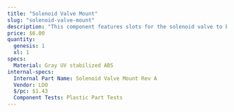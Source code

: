 ```yaml
---
title: "Solenoid Valve Mount"
slug: "solenoid-valve-mount"
description: "This component features slots for the solenoid valve to be mounted with zip ties. It also doubles as a cable management part for routing cables behind the electronics box."
price: $6.00
quantity:
  genesis: 1
  xl: 1
specs:
  Material: Gray UV stabilized ABS
internal-specs:
  Internal Part Name: Solenoid Valve Mount Rev A
  Vendor: LDO
  $/pc: $1.43
  Component Tests: Plastic Part Tests
---
```

